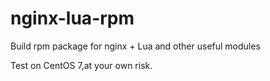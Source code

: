 # nginx-lua-rpm

Build rpm package for  nginx + Lua and other useful modules

Test on CentOS 7,at your own risk.
